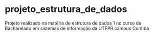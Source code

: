 # projeto_estrutura_de_dados
Projeto realizado na matéria de estrutura de dados 1 no curso de Bacharelado em sistemas de informação da UTFPR campus Curitiba
